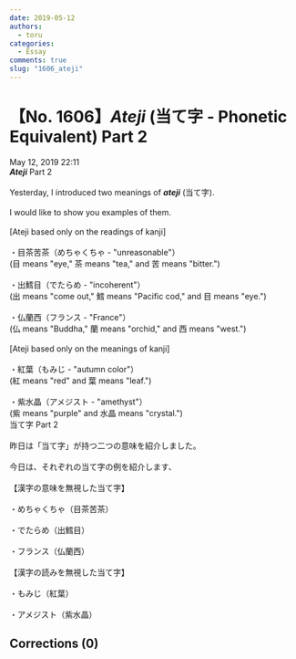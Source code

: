 ```yaml
---
date: 2019-05-12
authors:
  - toru
categories:
  - Essay
comments: true
slug: "1606_ateji"
---
```


# 【No. 1606】<strong><em>Ateji</em></strong> (当て字 - Phonetic Equivalent) Part 2
<div class="date">May 12, 2019 22:11</div>
<div id="post"><div id="body_show_ori">
<strong><em>Ateji</em></strong> Part 2<br/><br/>Yesterday, I introduced two meanings of <strong><em>ateji</em></strong> (当て字).<br/><br/>I would like to show you examples of them.<br/><br/>[Ateji based only on the readings of kanji]<br/><br/>・目茶苦茶（めちゃくちゃ - "unreasonable"）<br/>(目 means "eye," 茶 means "tea," and 苦 means "bitter.")<br/><br/>・出鱈目（でたらめ - "incoherent"）<br/>(出 means "come out," 鱈 means "Pacific cod," and 目 means "eye.")<br/><br/>・仏蘭西（フランス - "France"）<br/>(仏 means "Buddha," 蘭 means "orchid," and 西 means "west.")<br/><br/>[Ateji based only on the meanings of kanji]<br/><br/>・紅葉（もみじ - "autumn color"）<br/>(紅 means "red" and 葉 means "leaf.")<br/><br/>・紫水晶（アメジスト - "amethyst"）<br/>(紫 means "purple" and 水晶 means "crystal.")
</div></div>

<!-- more -->

<div id="post_ja"><div id="body_show_mo">
当て字 Part 2<br/><br/>昨日は「当て字」が持つ二つの意味を紹介しました。<br/><br/>今日は、それぞれの当て字の例を紹介します、<br/><br/>【漢字の意味を無視した当て字】<br/><br/>・めちゃくちゃ（目茶苦茶）<br/><br/>・でたらめ（出鱈目）<br/><br/>・フランス（仏蘭西）<br/><br/>【漢字の読みを無視した当て字】<br/><br/>・もみじ（紅葉）<br/><br/>・アメジスト（紫水晶）
</div></div>

## Corrections (0)
